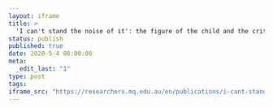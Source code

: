 ```yaml
---
layout: iframe
title: >
  'I can't stand the noise of it': the figure of the child and the critique of colonialism in Jennifer Kent's <i>The Nightingale</i>
status: publish
published: true
date: 2020-5-4 00:00:00
meta:
  _edit_last: "1"
type: post
tags:
iframe_src: "https://researchers.mq.edu.au/en/publications/i-cant-stand-the-noise-of-it-the-figure-of-the-child-and-the-crit"
---
```

        